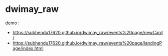 # dwimay_raw

demo :
* https://subhendu17620.github.io/dwimay_raw/events%20page/newCard/
* https://subhendu17620.github.io/dwimay_raw/events%20page/landingPage/index.html
